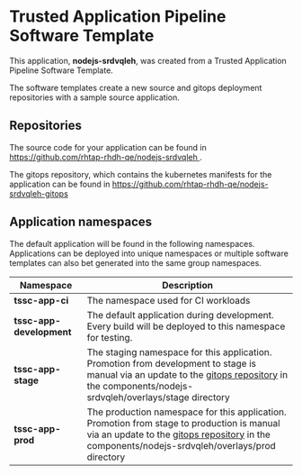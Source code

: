 # Trusted Application Pipeline Software Template

This application, **nodejs-srdvqleh**, was created from a Trusted Application Pipeline Software Template.

The software templates create a new source and gitops deployment repositories with a sample source application. 

## Repositories

The source code for your application can be found in [https://github.com/rhtap-rhdh-qe/nodejs-srdvqleh ](https://github.com/rhtap-rhdh-qe/nodejs-srdvqleh ).
 
The gitops repository, which contains the kubernetes manifests for the application can be found in 
[https://github.com/rhtap-rhdh-qe/nodejs-srdvqleh-gitops ](https://github.com/rhtap-rhdh-qe/nodejs-srdvqleh-gitops ) 

## Application namespaces 

The default application will be found in the following namespaces. Applications can be deployed into unique namespaces or multiple software templates can also bet generated into the same group namespaces.  

|  Namespace   |  Description   |  
| -------- | -------- |
| **tssc-app-ci** | The namespace used for CI workloads |
| **tssc-app-development** | The default application during development. Every build will be deployed to this namespace for testing. |
| **tssc-app-stage** | The staging namespace for this application. Promotion from development to stage is manual via an update to the [gitops repository](https://github.com/rhtap-rhdh-qe/nodejs-srdvqleh-gitops ) in the components/nodejs-srdvqleh/overlays/stage directory |
| **tssc-app-prod** | The production namespace for this application. Promotion from stage to production is manual via an update to the [gitops repository](https://github.com/rhtap-rhdh-qe/nodejs-srdvqleh-gitops ) in the components/nodejs-srdvqleh/overlays/prod directory |